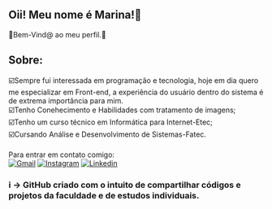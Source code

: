 ## Oii! Meu nome é Marina!👋
🎴Bem-Vind@ ao meu perfil.🎴
## Sobre:
☑️Sempre fui interessada em programação e tecnologia, hoje em dia quero me especializar em Front-end, a experiência do usuário dentro do sistema é de extrema importância para mim.
<br>
☑️Tenho Conehecimento e Habilidades com tratamento de imagens;
<br>
☑️Tenho um curso técnico em Informática para Internet-Etec;
<br>
☑️Cursando Análise e Desenvolvimento de Sistemas-Fatec.
<br>
<br>
Para entrar em contato comigo:
<br>
[![Gmail](https://img.shields.io/badge/Gmail-D14836?style=for-the-badge&logo=gmail&logoColor=white)](maryulbrecht@gmail.com)
<t>
[![Instagram](https://img.shields.io/badge/Instagram-E4405F?style=for-the-badge&logo=instagram&logoColor=white)](https://www.instagram.com/mazarug_00/)
<t>
[![Linkedin](https://img.shields.io/badge/LinkedIn-0077B5?style=for-the-badge&logo=linkedin&logoColor=white)](https://www.linkedin.com/in/marina-ulbrecht-gouvea-85194921a/)
<br>
 ### ℹ️ -> GitHub criado com o intuito de compartilhar códigos e projetos da faculdade e de estudos individuais.
<br>
